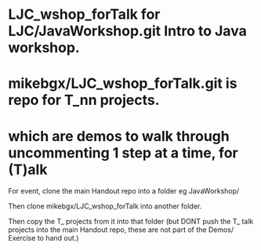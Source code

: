 # LJC_wshop_forTalk for LJC/JavaWorkshop.git Intro to Java workshop.
#  mikebgx/LJC_wshop_forTalk.git is repo for T_nn projects.
#   which are demos to walk through uncommenting 1 step at a time, for (T)alk 

For event, clone the main Handout repo into a folder eg JavaWorkshop/

Then clone mikebgx/LJC_wshop_forTalk into another folder.

Then copy the T_ projects from it into that folder (but DONT push the T_ talk projects into the main Handout repo, these are not part of the Demos/ Exercise to hand out.)
